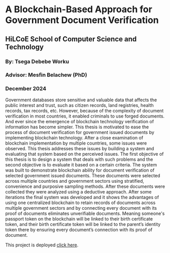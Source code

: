 # A Blockchain-Based Approach for Government Document Verification

## HiLCoE School of Computer Science and Technology
### By: Tsega Debebe Worku
### Advisor:  Mesfin Belachew (PhD)
### December 2024

Government databases store sensitive and valuable data that affects the public interest and trust, such as citizen records, land registries, health records, tax records, etc. However, because of the complexity of document verification in most countries, it enabled criminals to use forged documents. And ever since the emergence of blockchain technology verification of information has become simpler. This thesis is motivated to ease the process of document verification for government issued documents by implementing blockchain technology.
After a close examination of blockchain implementation by multiple countries, some issues were observed. This thesis addresses these issues by building a system and evaluating that system based on the perceived issues. The first objective of this thesis is to design a system that deals with such problems and the second objective is to evaluate it based on a certain criteria. The system was built to demonstrate blockchain ability for document verification of selected government issued documents. These documents were selected across multiple countries and government sectors using stratified, convenience and purposive sampling methods. After these documents were collected they were analyzed using a deductive approach. 
After some iterations the final system was developed and it shows the advantages of using one centralized blockchain to retain records of documents across multiple government sectors and by connecting every document with its proof of documents eliminates unverifiable documents. Meaning someone's passport token on the blockchain will be linked to their birth certificate token, and their birth certificate token will be linked to the parent’s identity token there by ensuring every  document’s connection with its proof of document. 

This project is deployed [click here](https://blockchain-gov-sys.web.app/).

